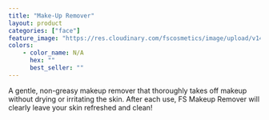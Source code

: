 ```yaml
---
title: "Make-Up Remover"
layout: product
categories: ["face"]
feature_image: "https://res.cloudinary.com/fscosmetics/image/upload/v1474874250/products/makeup-remover.jpg"
colors:
    - color_name: N/A
      hex: ""
      best_seller: ""
---
```

A gentle, non-greasy makeup remover that thoroughly takes off makeup without drying or irritating the skin. After each use, FS Makeup Remover will clearly leave your skin refreshed and clean! 